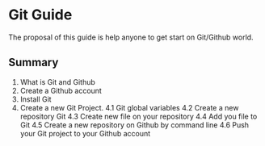 # Git Guide

The proposal of this guide is help anyone to get start on Git/Github world.

## Summary

1. What is Git and Github
2. Create a Github account
3. Install Git
4. Create a new Git Project. 
4.1 Git global variables
4.2 Create a new repository Git
4.3 Create new file on your repository
4.4 Add you file to Git
4.5 Create a new repository on Github by command line
4.6 Push your Git project to your Github account

